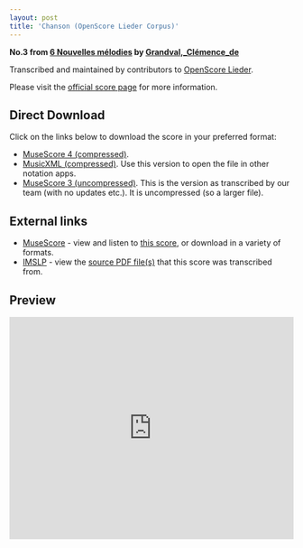```yaml
---
layout: post
title: 'Chanson (OpenScore Lieder Corpus)'
---
```


__No.3 from [6 Nouvelles mélodies](https://fourscoreandmore.org/OpenScore/Grandval%2C_Cl%C3%A9mence_de/6_Nouvelles_m%C3%A9lodies/) by [Grandval,_Clémence_de](https://fourscoreandmore.org/OpenScore/Grandval%2C_Cl%C3%A9mence_de)__

Transcribed and maintained by contributors to [OpenScore Lieder].

Please visit the [official score page] for more information.

[official score page]: https://musescore.com/openscore-lieder-corpus/scores/6613481
[OpenScore Lieder]: https://musescore.com/openscore-lieder-corpus

## Direct Download

Click on the links below to download the score in your preferred format:
- [MuseScore 4 (compressed)](https://fourscoreandmore.org/OpenScore/Grandval%2C_Cl%C3%A9mence_de/6_Nouvelles_m%C3%A9lodies/3_Chanson.mscz).
- [MusicXML (compressed)](https://fourscoreandmore.org/OpenScore/Grandval%2C_Cl%C3%A9mence_de/6_Nouvelles_m%C3%A9lodies/3_Chanson.mxl). Use this version to open the file in other notation apps.
- [MuseScore 3 (uncompressed)](https://raw.githubusercontent.com/OpenScore/Lieder/refs/heads/main/scores/Grandval%2C_Cl%C3%A9mence_de/6_Nouvelles_m%C3%A9lodies/3_Chanson/lc6613481.mscx). This is the version as transcribed by our team (with no updates etc.). It is uncompressed (so a larger file).

## External links

- [MuseScore] - view and listen to [this score][MuseScore], or download in a variety of formats.
- [IMSLP] - view the [source PDF file(s)][IMSLP] that this score was transcribed from.

[MuseScore]: https://musescore.com/score/6613481
[IMSLP]: https://imslp.org/wiki/Special:ReverseLookup/578228

## Preview

<iframe width="100%" height="394" src="https://musescore.com/openscore-lieder-corpus/scores/6613481/embed" frameborder="0" allowfullscreen allow="autoplay; fullscreen"></iframe>
